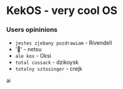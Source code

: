 # KekOS - very cool OS

### Users opininions
- `jestes
 zjebany
 pozdrawiam` - Rivendell
- '🤮' - netsu
- `ale kox` - Oksi
- `total cossack` - dzikoysk
- `totalny sztosinger` - crejk     
   
ai